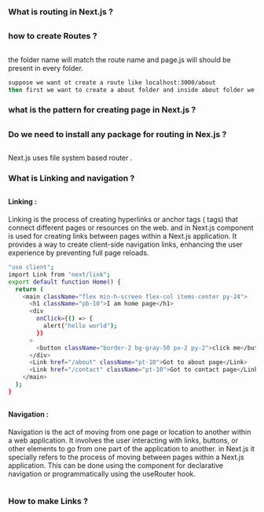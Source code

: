 ### What is routing in Next.js ?
## 
### how to create Routes ?
##
the folder name will match the route name and page.js will should be present in every folder.
```bash
suppose we want ot create a route like localhost:3000/about
then first we want to create a about folder and inside about folder we should to create a page.js file .
```

### what is the pattern for creating page in Next.js ?
##
### Do we need to install any package  for routing in Nex.js ?
##
Next.js uses file system based router .
### What is Linking and navigation ?
##
#### Linking :
Linking is the process of creating hyperlinks or anchor tags (<a> tags) that connect different pages or resources on the web.
and in Next.js <Link> component is used for creating links between pages within a Next.js application. It provides a way to create client-side navigation links, enhancing the user experience by preventing full page reloads.

```bash
"use client";
import Link from "next/link";
export default function Home() {
  return (
    <main className="flex min-h-screen flex-col items-center py-24">
      <h1 className="pb-10">I am home page</h1>
      <div
        onClick={() => {
          alert("hello world");
        }}
      >
        <button className="border-2 bg-gray-50 px-2 py-2">click me</button>
      </div>
      <Link href="/about" className="pt-10">Got to about page</Link>
      <Link href="/contact" className="pt-10">Got to contact page</Link>
    </main>
  );
}
```
##
#### Navigation :
Navigation is the act of moving from one page or location to another within a web application. It involves the user interacting with links, buttons, or other elements to go from one part of the application to another.
in Next.js it specially  refers to the process of moving between pages within a Next.js application. This can be done using the <Link> component for declarative navigation or programmatically using the useRouter hook.

```bash

```

### How to make Links ?
##
### 